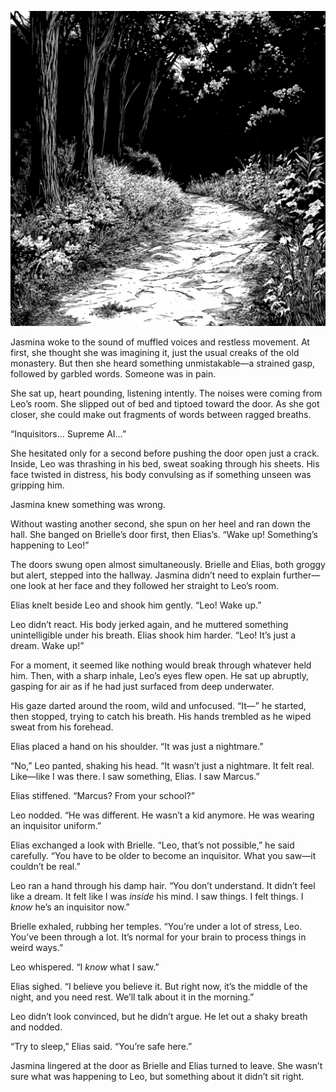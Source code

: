 ![Trail](/assets/images/trail.png)

Jasmina woke to the sound of muffled voices and restless movement. At first, she thought she was imagining it, just the usual creaks of the old monastery. But then she heard something unmistakable—a strained gasp, followed by garbled words. Someone was in pain.

She sat up, heart pounding, listening intently. The noises were coming from Leo’s room. She slipped out of bed and tiptoed toward the door. As she got closer, she could make out fragments of words between ragged breaths.

“Inquisitors… Supreme AI…”

She hesitated only for a second before pushing the door open just a crack. Inside, Leo was thrashing in his bed, sweat soaking through his sheets. His face twisted in distress, his body convulsing as if something unseen was gripping him.

Jasmina knew something was wrong.

Without wasting another second, she spun on her heel and ran down the hall. She banged on Brielle’s door first, then Elias’s. “Wake up! Something’s happening to Leo!”

The doors swung open almost simultaneously. Brielle and Elias, both groggy but alert, stepped into the hallway. Jasmina didn’t need to explain further—one look at her face and they followed her straight to Leo’s room.

Elias knelt beside Leo and shook him gently. “Leo! Wake up.”

Leo didn’t react. His body jerked again, and he muttered something unintelligible under his breath. Elias shook him harder. “Leo! It’s just a dream. Wake up!”

For a moment, it seemed like nothing would break through whatever held him. Then, with a sharp inhale, Leo’s eyes flew open. He sat up abruptly, gasping for air as if he had just surfaced from deep underwater.

His gaze darted around the room, wild and unfocused. “It—” he started, then stopped, trying to catch his breath. His hands trembled as he wiped sweat from his forehead.

Elias placed a hand on his shoulder. “It was just a nightmare.”

“No,” Leo panted, shaking his head. “It wasn’t just a nightmare. It felt real. Like—like I was there. I saw something, Elias. I saw Marcus.”

Elias stiffened. “Marcus? From your school?”

Leo nodded. “He was different. He wasn’t a kid anymore. He was wearing an inquisitor uniform.”

Elias exchanged a look with Brielle. “Leo, that’s not possible,” he said carefully. “You have to be older to become an inquisitor. What you saw—it couldn’t be real.”

Leo ran a hand through his damp hair. “You don’t understand. It didn’t feel like a dream. It felt like I was *inside* his mind. I saw things. I felt things. I *know* he’s an inquisitor now.”

Brielle exhaled, rubbing her temples. “You’re under a lot of stress, Leo. You’ve been through a lot. It’s normal for your brain to process things in weird ways.”

Leo whispered. “I *know* what I saw.”

Elias sighed. “I believe you believe it. But right now, it’s the middle of the night, and you need rest. We’ll talk about it in the morning.”

Leo didn’t look convinced, but he didn’t argue. He let out a shaky breath and nodded. 

“Try to sleep,” Elias said. “You’re safe here.”

Jasmina lingered at the door as Brielle and Elias turned to leave. She wasn’t sure what was happening to Leo, but something about it didn’t sit right.

